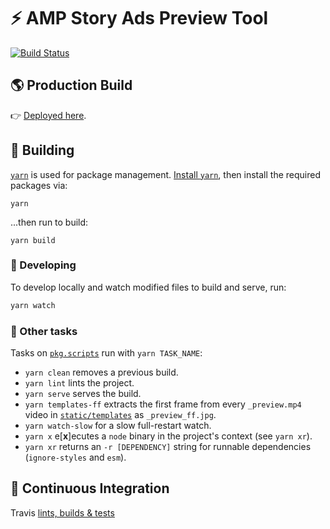 # ⚡ AMP Story Ads Preview Tool

[![Build Status](https://travis-ci.com/alanorozco/amp-story-ads-preview.svg?token=cqG77daJoMoEWpcKUjSW&branch=master)](https://travis-ci.com/alanorozco/amp-story-ads-preview)

## 🌎 Production Build

👉 [Deployed here](https://amp-story-ads-preview.netlify.com/).

## 🚧 Building

[`yarn`](https://yarnpkg.com) is used for package management.
[Install `yarn`](https://yarnpkg.com/en/docs/install), then install the required
packages via:

```
yarn
```

...then run to build:

```
yarn build
```

### 👷 Developing

To develop locally and watch modified files to build and serve, run:

```sh
yarn watch
```

### 🤹 Other tasks

Tasks on [`pkg.scripts`](./package.json) run with `yarn TASK_NAME`:

- `yarn clean` removes a previous build.
- `yarn lint` lints the project.
- `yarn serve` serves the build.
- `yarn templates-ff` extracts the first frame from every `_preview.mp4` video
  in [`static/templates`](./static/templates) as `_preview_ff.jpg`.
- `yarn watch-slow` for a slow full-restart watch.
- `yarn x` e\[**x**\]ecutes a `node` binary in the project's context (see `yarn xr`).
- `yarn xr` returns an `-r [DEPENDENCY]` string for runnable dependencies (`ignore-styles` and `esm`).

## 🔁 Continuous Integration

Travis [lints, builds & tests](./.travis.yml)
